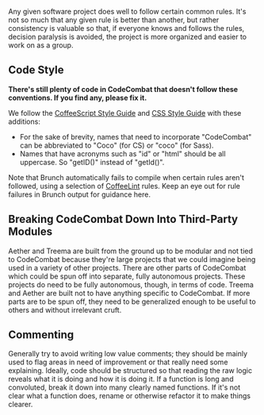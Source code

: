 Any given software project does well to follow certain common rules. It's not so much that any given rule is better than another, but rather consistency is valuable so that, if everyone knows and follows the rules, decision paralysis is avoided, the project is more organized and easier to work on as a group.

## Code Style

**There's still plenty of code in CodeCombat that doesn't follow these conventions. If you find any, please fix it.**

We follow the [CoffeeScript Style Guide](https://github.com/polarmobile/coffeescript-style-guide) and [CSS Style Guide](https://github.com/styleguide/css) with these additions:

* For the sake of brevity, names that need to incorporate "CodeCombat" can be abbreviated to "Coco" (for CS) or "coco" (for Sass).
* Names that have acronyms such as "id" or "html" should be all uppercase. So "getID()" instead of "getId()".

Note that Brunch automatically fails to compile when certain rules aren't followed, using a selection of [CoffeeLint](http://www.coffeelint.org/) rules. Keep an eye out for rule failures in Brunch output for guidance here.

## Breaking CodeCombat Down Into Third-Party Modules

Aether and Treema are built from the ground up to be modular and not tied to CodeCombat because they're large projects that we could imagine being used in a variety of other projects. There are other parts of CodeCombat which could be spun off into separate, fully autonomous projects. These projects do need to be fully autonomous, though, in terms of code. Treema and Aether are built not to have anything specific to CodeCombat. If more parts are to be spun off, they need to be generalized enough to be useful to others and without irrelevant cruft.

## Commenting

Generally try to avoid writing low value comments; they should be mainly used to flag areas in need of improvement or that really need some explaining. Ideally, code should be structured so that reading the raw logic reveals what it is doing and how it is doing it. If a function is long and convoluted, break it down into many clearly named functions. If it's not clear what a function does, rename or otherwise refactor it to make things clearer.
